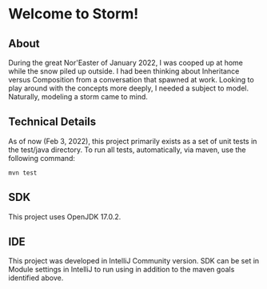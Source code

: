 # Welcome to Storm!

## About
During the great Nor'Easter of January 2022, I was cooped up at home while the snow piled up outside.  I had been 
thinking about Inheritance versus Composition from a conversation that spawned at work.  Looking to 
play around with the concepts more deeply, I needed a subject to model.  Naturally, modeling a storm 
came to mind.

## Technical Details
As of now (Feb 3, 2022), this project primarily exists as a set of unit tests in the test/java directory.  To run all 
tests, automatically, via maven, use the following command:
```aidl
mvn test
```
## SDK
This project uses OpenJDK 17.0.2.

## IDE
This project was developed in IntelliJ Community version.  SDK can be set in Module settings in IntelliJ to run using 
in addition to the maven goals identified above.

